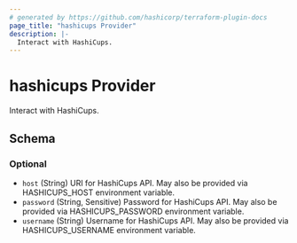 ```yaml
---
# generated by https://github.com/hashicorp/terraform-plugin-docs
page_title: "hashicups Provider"
description: |-
  Interact with HashiCups.
---
```


# hashicups Provider

Interact with HashiCups.



<!-- schema generated by tfplugindocs -->
## Schema

### Optional

- `host` (String) URI for HashiCups API. May also be provided via HASHICUPS_HOST environment variable.
- `password` (String, Sensitive) Password for HashiCups API. May also be provided via HASHICUPS_PASSWORD environment variable.
- `username` (String) Username for HashiCups API. May also be provided via HASHICUPS_USERNAME environment variable.
